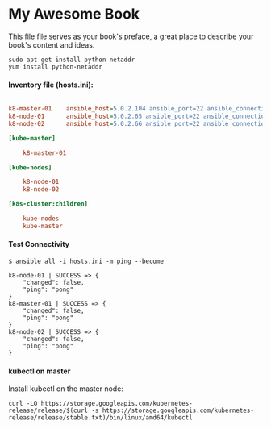 # My Awesome Book

This file file serves as your book's preface, a great place to describe your book's content and ideas.

```
sudo apt-get install python-netaddr
yum install python-netaddr
```

#### Inventory file (hosts.ini):
```ini

k8-master-01    ansible_host=5.0.2.104 ansible_port=22 ansible_connection=ssh  ansible_user=centos
k8-node-01      ansible_host=5.0.2.65 ansible_port=22 ansible_connection=ssh  ansible_user=centos
k8-node-02      ansible_host=5.0.2.66 ansible_port=22 ansible_connection=ssh  ansible_user=centos

[kube-master]

    k8-master-01

[kube-nodes]

    k8-node-01
    k8-node-02

[k8s-cluster:children]

    kube-nodes
    kube-master

```

#### Test Connectivity
```
$ ansible all -i hosts.ini -m ping --become

k8-node-01 | SUCCESS => {
    "changed": false,
    "ping": "pong"
}
k8-master-01 | SUCCESS => {
    "changed": false,
    "ping": "pong"
}
k8-node-02 | SUCCESS => {
    "changed": false,
    "ping": "pong"
}
```

#### kubectl on master

Install kubectl on the master node:
```
curl -LO https://storage.googleapis.com/kubernetes-release/release/$(curl -s https://storage.googleapis.com/kubernetes-release/release/stable.txt)/bin/linux/amd64/kubectl
```
